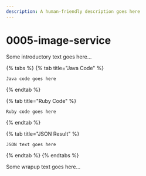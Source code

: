 ```yaml
---
description: A human-friendly description goes here
---
```


# 0005-image-service

Some introductory text goes here...

{% tabs %}
{% tab title="Java Code" %}
```text
Java code goes here
```
{% endtab %}

{% tab title="Ruby Code" %}
```text
Ruby code goes here
```
{% endtab %}

{% tab title="JSON Result" %}
```text
JSON text goes here
```
{% endtab %}
{% endtabs %}

Some wrapup text goes here...

